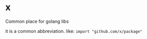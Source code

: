 # x
Common place for golang libs

it is a common abbreviation.
like:
`import "github.com/x/package"`
